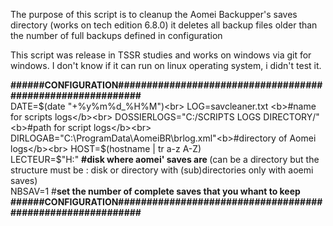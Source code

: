 The purpose of this script is to cleanup the Aomei Backupper's saves directory (works on tech edition 6.8.0)
it deletes all backup files older than the number of full backups defined in configuration 

This script was release in TSSR studies and works on windows via git for windows.
I don't know if it can run on linux operating system, i didn't test it.

<b>######CONFIGURATION###########################################################</b><br>
DATE=$(date "+%y%m%d_%H%M")<br>
LOG=savcleaner.txt <b>#name for scripts logs</b><br>
DOSSIERLOGS="C:/SCRIPTS LOGS DIRECTORY/"<b>#path for script logs</b><br>
DIRLOGAB="C:\ProgramData\AomeiBR\brlog.xml"<b>#directory of Aomei logs</b><br>
HOST=$(hostname | tr a-z A-Z) <br>
LECTEUR=$"H:" <b>#disk where aomei' saves are </b> (can be a directory but the structure must be : disk or directory with (sub)directories only with aoemi saves) <br>
NBSAV=1 #<b>set the number of complete saves that you whant to keep</b><br>
<b>######CONFIGURATION###########################################################</b><br>
